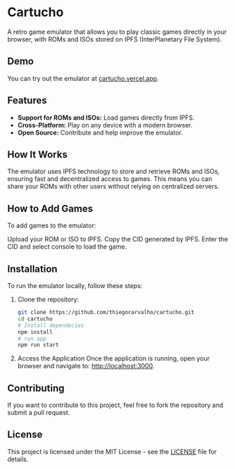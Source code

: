 # Cartucho

A retro game emulator that allows you to play classic games directly in your browser, with ROMs and ISOs stored on IPFS (InterPlanetary File System).

## Demo

You can try out the emulator at [cartucho.vercel.app](https://cartucho.vercel.app/).

## Features

- **Support for ROMs and ISOs:** Load games directly from IPFS.
- **Cross-Platform:** Play on any device with a modern browser.
- **Open Source:** Contribute and help improve the emulator.

## How It Works

The emulator uses IPFS technology to store and retrieve ROMs and ISOs, ensuring fast and decentralized access to games. This means you can share your ROMs with other users without relying on centralized servers.

## How to Add Games
To add games to the emulator:

Upload your ROM or ISO to IPFS.
Copy the CID generated by IPFS.
Enter the CID and select console to load the game.

## Installation

To run the emulator locally, follow these steps:

1. Clone the repository:
   ```bash
   git clone https://github.com/thiegocarvalho/cartucho.git
   cd cartucho
   # Install dependecies 
   npm install
   # run app
   npm run start
2. Access the Application
Once the application is running, open your browser and navigate to: [http://localhost:3000](http://localhost:3000).


## Contributing

If you want to contribute to this project, feel free to fork the repository and submit a pull request.

## License

This project is licensed under the MIT License - see the [LICENSE](LICENSE) file for details.

